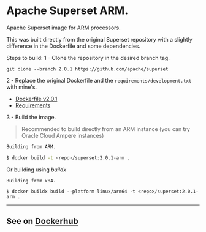 # Apache Superset ARM.

Apache Superset image for ARM processors.

This was built directly from the original Superset repository with a slightly difference in the Dockerfile and some dependencies.

Steps to build:
1 - Clone the repository in the desired branch tag.

`git clone --branch 2.0.1 https://github.com/apache/superset`

2 - Replace the original Dockerfile and the `requirements/development.txt` with mine's.

- [Dockerfile v2.0.1](https://github.com/cdaraujo1/superset-arm/blob/main/v2.0.1/Dockerfile)
- [Requirements](https://github.com/cdaraujo1/superset-arm/blob/main/v2.0.1/development.txt)

3 - Build the image.

>  Recommended to build directly from an ARM instance (you can try Oracle Cloud Ampere instances)

```sh
Building from ARM.

$ docker build -t <repo>/superset:2.0.1-arm .
```

Or building using _buildx_

```shell
Building from x84.

$ docker buildx build --platform linux/arm64 -t <repo>/superset:2.0.1-arm .
```

----

## See on [Dockerhub](https://hub.docker.com/r/cdaraujo/superset)
